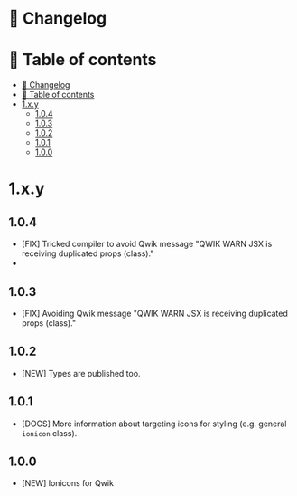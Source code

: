 # 📜 Changelog

# 📖 Table of contents
<!-- TOC -->
* [📜 Changelog](#-changelog)
* [📖 Table of contents](#-table-of-contents)
* [1.x.y](#1xy)
  * [1.0.4](#104)
  * [1.0.3](#103)
  * [1.0.2](#102)
  * [1.0.1](#101)
  * [1.0.0](#100)
<!-- TOC -->

# 1.x.y

## 1.0.4
- [FIX] Tricked compiler to avoid Qwik message "QWIK WARN JSX is receiving duplicated props (class)."
- 
## 1.0.3
- [FIX] Avoiding Qwik message "QWIK WARN JSX is receiving duplicated props (class)."

## 1.0.2
- [NEW] Types are published too.

## 1.0.1
- [DOCS] More information about targeting icons for styling (e.g. general `ionicon` class).

## 1.0.0
- [NEW] Ionicons for Qwik